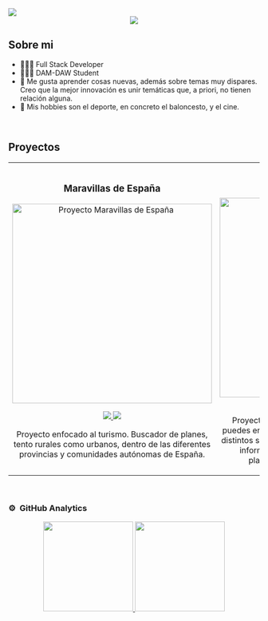 
<img src="https://i.postimg.cc/m2Y8829G/Professional-Linked-In-Banner-1.png">

<div align="center">
<a href="https://www.linkedin.com/in/sergio-ruiz-de-leon/" target="_blank">
<img src="https://img.shields.io/badge/LinkedIn-0077B5?style=for-the-badge&logo=linkedin&logoColor=white">
</a>
</div>

## Sobre mi

- 🧑🏻‍💻 Full Stack Developer
- 👨🏻‍🎓 DAM-DAW Student
- 📖 Me gusta aprender cosas nuevas, además sobre temas muy dispares. Creo que la mejor innovación es unir temáticas que, a priori, no tienen relación alguna.
- 🏀 Mis hobbies son el deporte, en concreto el baloncesto, y el cine.
<br>

## Proyectos
<table>
<tr>
<td width="50%">
<h3 align="center">Maravillas de España</h3>
<div align="center">
<a href="https://github.com/sruizdeleon/maravillas-espana-front" target="_blank"><img src="https://i.postimg.cc/m29N4Kvj/caratula-maravillas-de-espana.png" width="400" alt="Proyecto Maravillas de España"></a>
<p>
<a href="https://github.com/sruizdeleon/maravillas-espana-front" target="_blank">
<img src="https://img.shields.io/badge/FRONTEND-2b9ac3?style=for-the-badge&logo=github&logoColor=white">
</a>
<a href="https://github.com/sruizdeleon/maravillas-espana-back" target="_blank">
<img src="https://img.shields.io/badge/BACKEND-0b4d7c?style=for-the-badge&logo=github&logoColor=white">
</a>
</p>
<p>Proyecto enfocado al turismo. Buscador de planes, tento rurales como urbanos, dentro de las diferentes provincias y comunidades autónomas de España.</p>
</div>
                                                                                      
</td>

<td width="50%">
<h3 align="center">Play Me</h3>
<div align="center">                                       
<a href="https://github.com/sruizdeleon/react_final_project" target="_blank"><img src="https://i.postimg.cc/Wbd8M118/car-tula-play-me.png" width="400" alt="Proyecto Play Me"></a>
<br>
<div align="center">
<a href="https://github.com/sruizdeleon/react_final_project/tree/main/frontend" target="_blank">
<img src="https://img.shields.io/badge/FRONTEND-2b9ac3?style=for-the-badge&logo=github&logoColor=white">
</a>
<a href="https://github.com/sruizdeleon/react_final_project/tree/main/backend" target="_blank">
<img src="https://img.shields.io/badge/BACKEND-0b4d7c?style=for-the-badge&logo=github&logoColor=white">
</a>
</div>
</p>Proyecto de cinematográfico. Buscador donde puedes encontrar todas las películas y series de los distintos servicios de streaming. Se puede consultar información de la misma, así como, en qué plataforma se encuentran publicadas.</p>
</div>                                                             
</table>                                                                                 
</div>
<br>

### ⚙️ &nbsp;GitHub Analytics

<p align="center">
<a href="https://github.com/sruizdeleon">
  <img height="180em" src="https://github-readme-stats-eight-theta.vercel.app/api?username=sruizdeleon&show_icons=true&theme=algolia&include_all_commits=true&count_private=true"/>
  <img height="180em" src="https://github-readme-stats-eight-theta.vercel.app/api/top-langs/?username=sruizdeleon&layout=compact&langs_count=8&theme=algolia"/>
</a>
</p>
